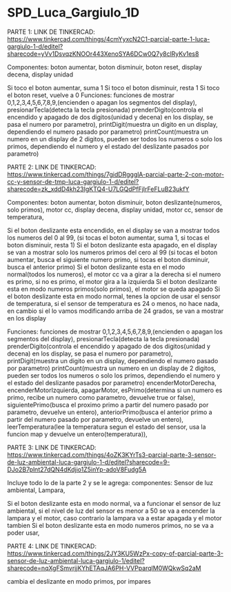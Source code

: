 # SPD_Luca_Gargiulo_1D
PARTE 1: 
LINK DE TINKERCAD: https://www.tinkercad.com/things/4cmYyxcN2C1-parcial-parte-1-luca-gargiulo-1-d/editel?sharecode=yVv1DsvqzKNOOr443XenoSYA6DCw0Q7y8clRyKv1es8

Componentes: boton aumentar, boton disminuir, boton reset, display decena, display unidad

Si toco el boton aumentar, suma 1
Si toco el boton disminuir,  resta 1
Si toco el boton reset, vuelve a 0
Funciones:
funciones de mostrar 0,1,2,3,4,5,6,7,8,9,(encienden o apagan los segmentos del display),
presionarTecla(detecta la tecla presionada)
prenderDigito(controla el encendido y apagado de dos digitos(unidad y decena) en los display, se pasa el numero por parametro),
printDigit(muestra un digito en un display, dependiendo el numero pasado por parametro)
printCount(muestra un numero en un display de 2 digitos, pueden ser todos los numeros o solo los primos, dependiendo el numero y el estado del deslizante pasados por parametro)

PARTE 2:
LINK DE TINKERCAD: https://www.tinkercad.com/things/7gidDRggglA-parcial-parte-2-con-motor-cc-y-sensor-de-tmp-luca-gargiulo-1-d/editel?sharecode=zk_xddD4kh23IgKTQ4-U7LGQdPfFjIrFeFLuB23ukfY

Componentes: boton aumentar, boton disminuir, boton deslizante(numeros, solo primos), motor cc, display decena, display unidad, motor cc, sensor de temperatura,

Si el boton deslizante esta encendido, en el display se van a mostrar todos los numeros del 0 al 99, (si tocas el boton aumentar, suma 1, si tocas el boton disminuir, resta 1)
Si el boton deslizante esta apagado, en el display se van a mostrar solo los numeros primos del cero al 99 (si tocas el boton aumentar, busca el siguiente numero primo, si tocas el boton disminuir, busca el anterior primo)
Si el  boton deslizante esta en el modo normal(todos los numeros), el motor cc va a girar a la derecha si el numero es primo, si no es primo, el motor gira a la izquierda
Si el boton deslizante esta en modo numeros primos(solo primos), el motor se queda apagado
Si el boton deslizante esta en modo normal, tenes la opcion de usar el sensor de temperatura, si el sensor de temperatura es 24 o menos, no hace nada, en cambio si el lo vamos modificando arriba de 24 grados, se van a mostrar en los display 

Funciones: 
funciones de mostrar 0,1,2,3,4,5,6,7,8,9,(encienden o apagan los segmentos del display),
presionarTecla(detecta la tecla presionada)
prenderDigito(controla el encendido y apagado de dos digitos(unidad y decena) en los display, se pasa el numero por parametro),
printDigit(muestra un digito en un display, dependiendo el numero pasado por parametro)
printCount(muestra un numero en un display de 2 digitos, pueden ser todos los numeros o solo los primos, dependiendo el numero y el estado del deslizante pasados por parametro)
encenderMotorDerecha, 
encenderMotorIzquierda, 
apagarMotor, 
esPrimo(determina si un numero es primo, recibe un numero como parametro, devuelve true or false),
siguientePrimo(busca el proximo primo a partir del numero pasado por parametro, devuelve un entero),
anteriorPrimo(busca el anterior primo a partir del numero pasado por parametro, devuelve un entero),
leerTemperatura(lee la temperatura segun el estado del sensor, usa la funcion map y devuelve un entero(temperatura)),


PARTE 3:
LINK DE TINKERCAD: https://www.tinkercad.com/things/4oZK3KYrTs3-parcial-parte-3-sensor-de-luz-ambiental-luca-gargiulo-1-d/editel?sharecode=9-DJo2B7plnt27dQN4dKdjio1Z5inYp-adoV8Fudg5A

Incluye todo lo de la parte 2 y se le agrega:
componentes: Sensor de luz ambiental, Lampara,

Si el boton deslizante esta en modo normal, va a funcionar el sensor de luz ambiental, si el nivel de luz del sensor es menor a 50 se va a encender la lampara y el motor, caso contrario la lampara va a estar apagada y el motor tambien
Si el boton deslizante esta en modo numeros primos, no se va a poder usar,

PARTE 4:
LINK DE TINKERCAD: https://www.tinkercad.com/things/2JY3KU5WzPx-copy-of-parcial-parte-3-sensor-de-luz-ambiental-luca-gargiulo-1/editel?sharecode=nqXgFSmvrjjKYhETAqJA6PH-VVPparqlM0WQkwSq2aM

cambia el deslizante en modo primos, por impares
